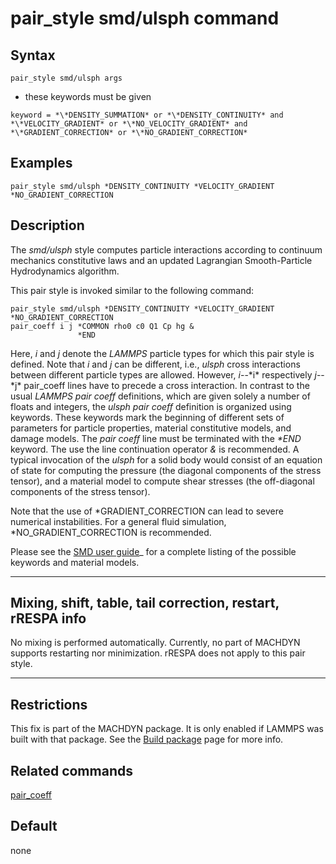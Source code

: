 # pair_style smd/ulsph command

## Syntax

``` LAMMPS
pair_style smd/ulsph args
```

-   these keywords must be given

<!-- -->

    keyword = *\*DENSITY_SUMMATION* or *\*DENSITY_CONTINUITY* and *\*VELOCITY_GRADIENT* or *\*NO_VELOCITY_GRADIENT* and *\*GRADIENT_CORRECTION* or *\*NO_GRADIENT_CORRECTION*

## Examples

``` LAMMPS
pair_style smd/ulsph *DENSITY_CONTINUITY *VELOCITY_GRADIENT *NO_GRADIENT_CORRECTION
```

## Description

The *smd/ulsph* style computes particle interactions according to
continuum mechanics constitutive laws and an updated Lagrangian
Smooth-Particle Hydrodynamics algorithm.

This pair style is invoked similar to the following command:

``` LAMMPS
pair_style smd/ulsph *DENSITY_CONTINUITY *VELOCITY_GRADIENT *NO_GRADIENT_CORRECTION
pair_coeff i j *COMMON rho0 c0 Q1 Cp hg &
               *END
```

Here, *i* and *j* denote the *LAMMPS* particle types for which this pair
style is defined. Note that *i* and *j* can be different, i.e., *ulsph*
cross interactions between different particle types are allowed.
However, *i*\--\*i\* respectively *j*\--\*j\* pair_coeff lines have to
precede a cross interaction. In contrast to the usual *LAMMPS* *pair
coeff* definitions, which are given solely a number of floats and
integers, the *ulsph* *pair coeff* definition is organized using
keywords. These keywords mark the beginning of different sets of
parameters for particle properties, material constitutive models, and
damage models. The *pair coeff* line must be terminated with the *\*END*
keyword. The use the line continuation operator *&* is recommended. A
typical invocation of the *ulsph* for a solid body would consist of an
equation of state for computing the pressure (the diagonal components of
the stress tensor), and a material model to compute shear stresses (the
off-diagonal components of the stress tensor).

Note that the use of \*GRADIENT_CORRECTION can lead to severe numerical
instabilities. For a general fluid simulation, \*NO_GRADIENT_CORRECTION
is recommended.

Please see the [SMD user guide](PDF/MACHDYN_LAMMPS_userguide.pdf)\_ for
a complete listing of the possible keywords and material models.

------------------------------------------------------------------------

## Mixing, shift, table, tail correction, restart, rRESPA info

No mixing is performed automatically. Currently, no part of MACHDYN
supports restarting nor minimization. rRESPA does not apply to this pair
style.

------------------------------------------------------------------------

## Restrictions

This fix is part of the MACHDYN package. It is only enabled if LAMMPS
was built with that package. See the [Build package](Build_package) page
for more info.

## Related commands

[pair_coeff](pair_coeff)

## Default

none
